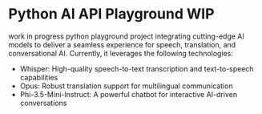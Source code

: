 Python AI API Playground WIP
=========================
work in progress python playground project integrating cutting-edge AI models to deliver a seamless experience for speech, translation, and conversational AI. 
Currently, it leverages the following technologies:
- Whisper: High-quality speech-to-text transcription and text-to-speech capabilities
- Opus: Robust translation support for multilingual communication
- Phi-3.5-Mini-Instruct: A powerful chatbot for interactive AI-driven conversations
